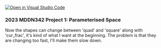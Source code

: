 [![Open in Visual Studio Code](https://classroom.github.com/assets/open-in-vscode-c66648af7eb3fe8bc4f294546bfd86ef473780cde1dea487d3c4ff354943c9ae.svg)](https://classroom.github.com/online_ide?assignment_repo_id=10300841&assignment_repo_type=AssignmentRepo)
### 2023 MDDN342 Project 1: Parameterised Space
Now the shapes can change between 'quad' and 'square' along with 'cur_frac', it's kind of what I want at the beginning. The problem is that they are changing too fast, I'll make them slow down.